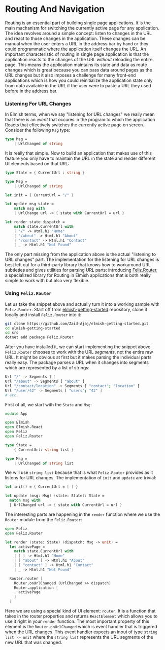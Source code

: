 # Routing And Navigation

Routing is an essential part of building single page applications. It is the main machanism for switching the currently active page for any application. The idea revolves around a simple concept: listen to changes in the URL and react to those changes in the application. These changes can be manual when the user enters a URL in the address bar by hand or they could programmatic where the application itself changes the URL. An important characteristic of routing in single page application is that the application reacts to the changes of the URL *without* reloading the entire page. This means the application maintains its state and data as route changes which is great because you can pass data around pages as the URL changes but it also imposes a challenge for many front-end applications which is how you could reinitialize the application state only from data available in the URL if the user were to paste a URL they used before in the address bar.

### Listening For URL Changes

In Elmish terms, when we say "listening for URL changes" we really mean that there is an *event* that occures in the program to which the application Reacts that effectively switches the currently active page on screen. Consider the following `Msg` type:
```fsharp
type Msg =
    | UrlChanged of string
```
It is really that simple. Now to build an application that makes use of this feature you only have to maintain the URL in the state and render different UI elements based on that URL:
```fsharp
type State = { CurrentUrl : string }

type Msg =
    | UrlChanged of string

let init = { CurrentUrl = "/" }

let update msg state =
    match msg with
    | UrlChange url -> { state with CurrentUrl = url }

let render state dispatch =
    match state.CurrentUrl with
    | "/" -> Html.h1 "Home"
    | "/about" -> Html.h1 "About"
    | "/contact" -> Html.h1 "Contact"
    | _ -> Html.h1 "Not Found"
```
The only part missing from the application above is the actual "listening to URL changes" part. The implementation for the listening for URL changes is best left out for a third-party library that knows how to workaround URL subtleties and gives utilities for parsing URL parts: introducing [Feliz.Router](https://github.com/Zaid-Ajaj/Feliz.Router), a specialized library for Routing in Elmish applications that is both really simple to work with but also very flexible.

### Using `Feliz.Router`

Let us take the snippet above and actually turn it into a working sample with `Feliz.Router`. Start off from [elmish-getting-started](https://github.com/Zaid-Ajaj/elmish-getting-started) repository, clone it locally and install `Feliz.Router` into it:
```bash
git clone https://github.com/Zaid-Ajaj/elmish-getting-started.git
cd elmish-getting-started
cd src
dotnet add package Feliz.Router
```
After you have installed it, we can start implementing the snippet above. `Feliz.Router` chooses to work with the URL *segments*, not the entire raw URL. It might be obvious at first but it makes parsing the individual parts really easy. The package parses a URL when it changes into segments which are represented by a list of strings:
```bash
Url "/" -> Segments [ ]
Url "/about" -> Segments [ "about" ]
Url "/contact/location" -> Segments [ "contact"; "location" ]
Url "/user/42" -> Segments [ "users"; "42" ]
# etc.
```
First of all, we start with the `State` and `Msg`:
```fsharp
module App

open Elmish
open Elmish.React
open Feliz
open Feliz.Router

type State =
    { CurrentUrl: string list }

type Msg =
    | UrlChanged of string list
```
We will use `string list` because that is what `Feliz.Router` provides as it listens for URL changes. The implementation of `init` and `update` are trivial:
```fsharp
let init() = { CurrentUrl = [ ] }

let update (msg: Msg) (state: State): State =
  match msg with
  | UrlChanged url -> { state with CurrentUrl = url }
```
The interesting parts are happening in the `render` function where we use the `Router` module from the `Feliz.Router`:
```fsharp {highlight: [9, 10, 11, 12, 13, 14]}
open Feliz
open Feliz.Router

let render (state: State) (dispatch: Msg -> unit) =
  let activePage =
    match state.CurrentUrl with
    | [ ] -> Html.h1 "Home"
    | [ "about" ] -> Html.h1 "About"
    | [ "contact" ] -> Html.h1 "Contact"
    | _ -> Html.h1 "Not Found"

  Router.router [
    Router.onUrlChanged (UrlChanged >> dispatch)
    Router.application [
      activePage
    ]
  ]
```
Here we are using a special kind of UI element: `router`. It is a function that takes in the router properties and returns `ReactElement` which allows you to use it right in your `render` function. The most important property of this element is the `Router.onUrlChanged` which is event handler that is triggered when the URL changes. This event handler expects an inout of type `string list -> unit` where the `string list` represents the URL segments of the new URL that was changed.